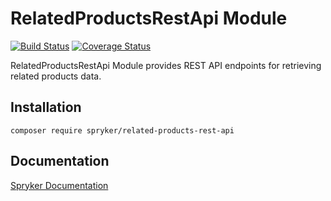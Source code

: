 # RelatedProductsRestApi Module
[![Build Status](https://travis-ci.org/spryker/related-products-rest-api.svg)](https://travis-ci.org/spryker/related-products-rest-api)
[![Coverage Status](https://coveralls.io/repos/github/spryker/related-products-rest-api/badge.svg)](https://coveralls.io/github/spryker/related-products-rest-api)

RelatedProductsRestApi Module provides REST API endpoints for retrieving related products data.

## Installation

```
composer require spryker/related-products-rest-api
```

## Documentation

[Spryker Documentation](https://academy.spryker.com/developing_with_spryker/module_guide/modules.html)
